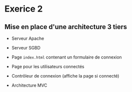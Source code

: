 # Exerice 2
## Mise en place d'une architecture 3 tiers

- Serveur Apache
- Serveur SGBD

- Page `index.html` contenant un formulaire de connexion
- Page pour les utilisateurs connectés
- Contrôleur de connexion (affiche la page si connecté)
- Architecture MVC